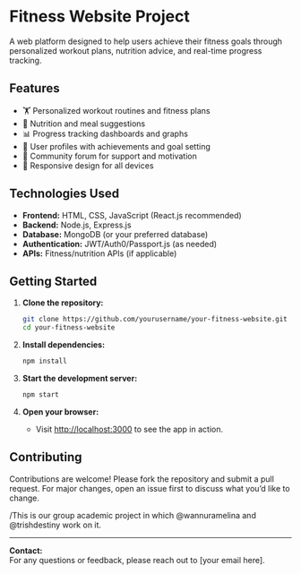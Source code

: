 # Fitness Website Project

A web platform designed to help users achieve their fitness goals through personalized workout plans, nutrition advice, and real-time progress tracking.

## Features

- 🏋️ Personalized workout routines and fitness plans
- 🍎 Nutrition and meal suggestions
- 📊 Progress tracking dashboards and graphs
- 👥 User profiles with achievements and goal setting
- 💬 Community forum for support and motivation
- 📱 Responsive design for all devices

## Technologies Used

- **Frontend:** HTML, CSS, JavaScript (React.js recommended)
- **Backend:** Node.js, Express.js
- **Database:** MongoDB (or your preferred database)
- **Authentication:** JWT/Auth0/Passport.js (as needed)
- **APIs:** Fitness/nutrition APIs (if applicable)

## Getting Started

1. **Clone the repository:**
   ```bash
   git clone https://github.com/yourusername/your-fitness-website.git
   cd your-fitness-website
   ```

2. **Install dependencies:**
   ```bash
   npm install
   ```

3. **Start the development server:**
   ```bash
   npm start
   ```

4. **Open your browser:**
   - Visit [http://localhost:3000](http://localhost:3000) to see the app in action.

## Contributing

Contributions are welcome! Please fork the repository and submit a pull request. For major changes, open an issue first to discuss what you’d like to change.

/This is our group academic project in which @wannuramelina and @trishdestiny work on it.

---

**Contact:**  
For any questions or feedback, please reach out to [your email here].
